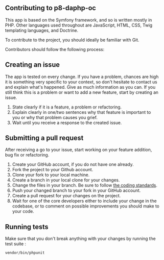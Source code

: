 Contributing to p8-daphp-oc
--------------------------

This app is based on the Symfony framework, and so is written mostly in PHP.
Other languages used throughout are JavaScript, HTML, CSS, Twig templating languages, and Doctrine.

To contribute to the project, you should ideally be familiar with Git.

Contributors should follow the following process:

## Creating an issue

The app is tested on every change. If you have a problem, chances are high it is something very specific to your context, so don't hesitate to contact us and explain what's happened. Give as much information as you can. If you still think this is a problem or want to add a new feature, start by creating an issue. 

1. State clearly if it is a feature, a problem or refactoring.
2. Explain clearly in one/two sentences why that feature is important to you or why that problem causes you grief.
3. Wait until you receive a response to the created issue.

## Submitting a pull request 

After receiving a go to your issue, start working on your feature addition, bug fix or refactoring.

1. Create your GitHub account, if you do not have one already.
2. Fork the project to your Github account.
3. Clone your fork to your local machine.
4. Create a branch in your local clone for your changes.
5. Change the files in your branch. Be sure to follow [the coding standards](https://www.php-fig.org/).
6. Push your changed branch to your fork in your GitHub account.
7. Create a pull request for your changes on the project.
8. Wait for one of the core developers either to include your change in the codebase, or to comment on possible improvements you should make to your code.

## Running tests

Make sure that you don't break anything with your changes by running the test suite :

```bash
vendor/bin/phpunit
```